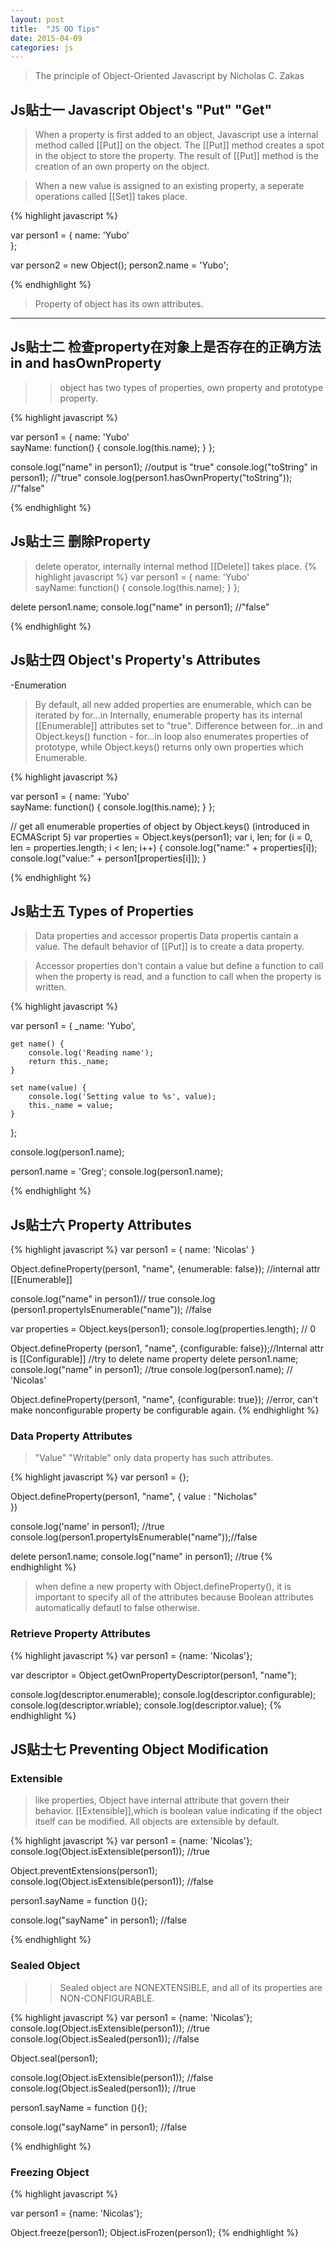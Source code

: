 ```yaml
---
layout: post
title:  "JS OO Tips"
date: 2015-04-09 
categories: js
---
```


> The principle of Object-Oriented Javascript by Nicholas C. Zakas

## Js贴士一  Javascript Object's "Put" "Get"

> When a property is first added to an object, Javascript use a internal method called [[Put]] on the object. 
> The [[Put]] method creates a spot in the object to store the property. 
> The result of [[Put]] method is the creation of an own property on the object. 

> When a new value is assigned to an existing property, a seperate operations called [[Set]] takes place. 

{% highlight javascript %}

var person1 = {
    name: 'Yubo'   
};

var person2 = new Object();
person2.name = 'Yubo';


{% endhighlight %}

> Property of object has its own attributes.
***

## Js贴士二 检查property在对象上是否存在的正确方法in and hasOwnProperty

>> object has two types of properties, own property and prototype property.

{% highlight javascript %}

var person1 = {
    name: 'Yubo'   
    sayName: function() {
     console.log(this.name);
    }
};

console.log("name" in person1); //output is "true"
console.log("toString" in person1); //"true"
console.log(person1.hasOwnProperty("toString")); //"false"

{% endhighlight %}

## Js贴士三 删除Property 

> delete operator, internally internal method [[Delete]] takes place. 
{% highlight javascript %}
 var person1 = {
    name: 'Yubo'   
    sayName: function() {
     console.log(this.name);
    }
};

delete person1.name;
console.log("name" in person1); //"false"
   
{% endhighlight %}

## Js贴士四 Object's Property's Attributes

-Enumeration

> By default, all new added properties are enumerable, which can be iterated by for...in 
> Internally, enumerable property has its internal [[Enumerable]] attributes set to "true".
> Difference between for...in and Object.keys() function - for...in loop also enumerates properties of prototype, while Object.keys() returns only own properties which Enumerable.

{% highlight javascript %}

var person1 = {
    name: 'Yubo'   
    sayName: function() {
     console.log(this.name);
    }
};

// get all enumerable properties of object by Object.keys() (introduced in ECMAScript 5)
var properties = Object.keys(person1);
var i, len;
for (i = 0, len = properties.length; i < len; i++) {
    console.log("name:" + properties[i]);
    console.log("value:" + person1[properties[i]]);
}
   
{% endhighlight %}


## Js贴士五 Types of Properties

> Data properties and accessor propertis
> Data propertis cantain a value. The default behavior of [[Put]] is to create a data property.

> Accessor properties don't contain a value but define a function to call when the property is read, and a function to call when the property is written.

{% highlight javascript %}

var person1 = {
    _name: 'Yubo',

    get name() {
        console.log('Reading name');
        return this._name;
    }

    set name(value) {
        console.log('Setting value to %s', value);
        this._name = value;
    }

};

console.log(person1.name);

person1.name = 'Greg';
console.log(person1.name);
   
{% endhighlight %}


## Js贴士六 Property Attributes


{% highlight javascript %}
var person1 = { name: 'Nicolas' }

Object.defineProperty(person1, "name", {enumerable: false}); //internal attr [[Enumerable]]

console.log("name" in person1)// true
console.log (person1.propertyIsEnumerable("name")); //false

var properties = Object.keys(person1);
console.log(properties.length); // 0

Object.defineProperty (person1, "name", {configurable: false});//Internal attr is [[Configurable]]
//try to delete name property
delete person1.name;
console.log("name" in person1); //true
console.log(person1.name); // 'Nicolas'


Object.defineProperty(person1, "name", {configurable: true}); //error, can't make nonconfigurable property be configurable again.
{% endhighlight %}

### Data Property Attributes

>  "Value" "Writable" only data property has such attributes.

{% highlight javascript %}
var person1 = {};

Object.defineProperty(person1, "name", {
    value : "Nicholas"    
})

console.log('name' in person1); //true
console.log(person1.propertyIsEnumerable("name"));//false

delete person1.name;
console.log("name" in person1); //true
{% endhighlight %}

> when define a new property with Object.defineProperty(), it is important to specify all of the attributes because Boolean attributes automatically defautl to false otherwise.

### Retrieve Property Attributes



{% highlight javascript %}
var person1 = {name: 'Nicolas'};

var descriptor = Object.getOwnPropertyDescriptor(person1, "name");

console.log(descriptor.enumerable);
console.log(descriptor.configurable);
console.log(descriptor.wriable);
console.log(descriptor.value);
{% endhighlight %}

## JS贴士七 Preventing Object Modification

### Extensible
> like properties, Object have internal attribute that govern their behavior.
> [[Extensible]],which is boolean value indicating if the object itself can be modified. All objects are extensible by default.

{% highlight javascript %}
var person1 = {name: 'Nicolas'};
console.log(Object.isExtensible(person1)); //true

Object.preventExtensions(person1);
console.log(Object.isExtensible(person1)); //false

person1.sayName = function (){};

console.log("sayName" in person1); //false

{% endhighlight %}


### Sealed Object

>> Sealed object are NONEXTENSIBLE, and all of its properties are NON-CONFIGURABLE.

{% highlight javascript %}
var person1 = {name: 'Nicolas'};
console.log(Object.isExtensible(person1)); //true
console.log(Object.isSealed(person1)); //false

Object.seal(person1);

console.log(Object.isExtensible(person1)); //false
console.log(Object.isSealed(person1)); //true


person1.sayName = function (){};

console.log("sayName" in person1); //false

{% endhighlight %}

### Freezing Object

{% highlight javascript %}

var person1 = {name: 'Nicolas'};

Object.freeze(person1);
Object.isFrozen(person1);
{% endhighlight %}
